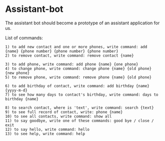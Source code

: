 # Assistant-bot
 The assistant bot should become a prototype of an assistant application for us.

List of commands:


    1) to add new contact and one or more phones, write command: add {name} {phone number} {phone number} {phone number}
    2) to remove contact, write command: remove contact {name}

    3) to add phone, write command: add phone {name} {one phone}
    4) to change phone, write command: change phone {name} {old phone} {new phone}
    5) to remove phone, write command: remove phone {name} {old phone}

    6) to add birthday of contact, write command: add birthday {name} {yyyy-m-d}
    7) to see how many days to contact's birthday, write command: days to birthday {name}

    8) to search contact, where is 'text', write command: search {text}
    9) to see full record of contact, write: phone {name}
    10) to see all contacts, write command: show all
    11) to say goodbye, write one of these commands: good bye / close / exit
    12) to say hello, write command: hello
    13) to see help, write command: help